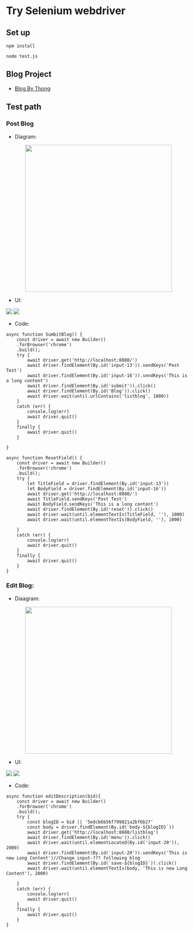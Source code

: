 # Try Selenium webdriver

## Set up
```
npm install

node test.js
```

## Blog Project
- [Blog By Thong](https://github.com/rawipas2/blog)

## Test path

### Post Blog

- Diagram:

<p align="center">
  <img src="img/diagram/Post-Blog.png" width="400px">
</p>

- UI:

<img src="img/UI/Home.png">

<img src="/img/UI/Home-Validator.png">

- Code:
```
async function SumbitBlog() {
    const driver = await new Builder()
    .forBrowser('chrome')
    .build();
    try {
        await driver.get('http://localhost:8080/')
        await driver.findElement(By.id('input-13')).sendKeys('Post Test')
        await driver.findElement(By.id('input-16')).sendKeys('This is a long content')
        await driver.findElement(By.id('submit')).click()
        await driver.findElement(By.id('Blog')).click()
        await driver.wait(until.urlContains('listblog', 1000))
    }
    catch (err) {
        console.log(err)
        await driver.quit()
    }
    finally {
        await driver.quit()
    }

}

async function ResetField() {
    const driver = await new Builder()
    .forBrowser('chrome')
    .build();
    try {
        let TitleField = driver.findElement(By.id('input-13'))
        let BodyField = driver.findElement(By.id('input-16'))
        await driver.get('http://localhost:8080/')
        await TitleField.sendKeys('Post Test')
        await BodyField.sendKeys('This is a long content')
        await driver.findElement(By.id('reset')).click()
        await driver.wait(until.elementTextIs(TitleField, ''), 1000)
        await driver.wait(until.elementTextIs(BodyField, ''), 1000)

    }
    catch (err) {
        console.log(err)
        await driver.quit()
    }
    finally {
        await driver.quit()
    }
}
```

### Edit Blog:

- Diaagram:

<p align="center">
  <img align="center" src="img/diagram/Edit-Blog.png" width="400px">
</p>

- UI:

<img src="img/UI/Blog.png">

<img src="img/UI/Blog-edit.png">

- Code:
```
async function editDescription(bid){
    const driver = await new Builder()
    .forBrowser('chrome')
    .build();
    try {
        const blogID = bid || '5edcb6b56f799821a2bf6b27'
        const body = driver.findElement(By.id(`body-${blogID}`))
        await driver.get('http://localhost:8080/listblog')
        await driver.findElement(By.id('menu')).click()
        await driver.wait(until.elementLocated(By.id('input-20')), 2000)
        await driver.findElement(By.id('input-20')).sendKeys('This is new Long Content')//Change input-??? following blog
        await driver.findElement(By.id(`save-${blogID}`)).click()
        await driver.wait(until.elementTextIs(body, 'This is new Long Content'), 2000)

    }
    catch (err) {
        console.log(err)
        await driver.quit()
    }
    finally {
        await driver.quit()
    }
}
```
